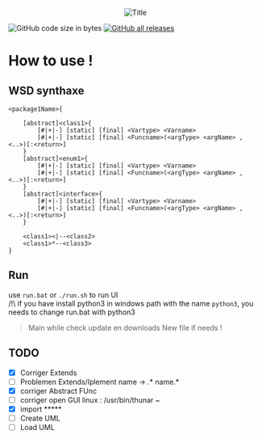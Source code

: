 <p align="center">
	<img src="https://see.fontimg.com/api/renderfont4/WyO0O/eyJyIjoiZnMiLCJoIjo2NSwidyI6MTAwMCwiZnMiOjY1LCJmZ2MiOiIjMEYxQTdEIiwiYmdjIjoiIzAwMDAwMCIsInQiOjF9/UHlVTUw/magic-owl-personal-use.png" alt="Title">
</p>



![GitHub code size in bytes](https://img.shields.io/github/languages/code-size/Rouxhero/PyUML?style=flat-square)
[![GitHub all releases](https://img.shields.io/github/downloads/Rouxhero/PyUML/total)](https://github.com/Rouxhero/GitDuBled/archive/refs/tags/V1.1.zip)
# How to use !

WSD synthaxe
-
```wsd
<package1Name>{

	[abstract]<class1>{
		[#|+|-] [static] [final] <Vartype> <Varname>
		[#|+|-] [static] [final] <Funcname>(<argType> <argName> , <..>)[:<return>]
	}
	[abstract]<enum1>{
		[#|+|-] [static] [final] <Vartype> <Varname>
		[#|+|-] [static] [final] <Funcname>(<argType> <argName> , <..>)[:<return>]
	}
	[abstract]<interface>{
		[#|+|-] [static] [final] <Vartype> <Varname>
		[#|+|-] [static] [final] <Funcname>(<argType> <argName> , <..>)[:<return>]
	}

	<class1><|--<class2>
	<class1>*--<class3>
}

```
Run
-

use `run.bat` or `./run.sh` to run UI<br>
/!\ if you have install python3 in windows path with the name `python3`, you needs to change run.bat with python3
> Main while check update en downloads New file if needs !

## TODO 
- [x] Corriger Extends
- [ ] Problemen Extends/Iplement name -> .* name.*
- [x] corriger Abstract FUnc
- [ ] corriger open GUI linux : /usr/bin/thunar ~
- [x] import *****
- [ ] Create UML
- [ ] Load UML
